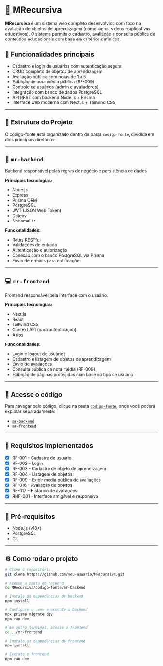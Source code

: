 # 📘 MRecursiva

**MRecursiva** é um sistema web completo desenvolvido com foco na avaliação de objetos de aprendizagem (como jogos, vídeos e aplicativos educativos). O sistema permite o cadastro, avaliação e consulta pública de conteúdos educacionais com base em critérios definidos.

## 🚀 Funcionalidades principais

- Cadastro e login de usuários com autenticação segura
- CRUD completo de objetos de aprendizagem
- Avaliação pública com notas de 1 a 5
- Exibição de nota média pública (RF-009)
- Controle de usuários (admin e avaliadores)
- Integração com banco de dados PostgreSQL
- API REST com backend Node.js + Prisma
- Interface web moderna com Next.js + Tailwind CSS

---

## 📁 Estrutura do Projeto

O código-fonte está organizado dentro da pasta `codigo-fonte`, dividida em dois principais diretórios:

---

## 🔧 `mr-backend`

Backend responsável pelas regras de negócio e persistência de dados.

**Principais tecnologias:**

- Node.js
- Express
- Prisma ORM
- PostgreSQL
- JWT (JSON Web Token)
- Dotenv
- Nodemailer

**Funcionalidades:**

- Rotas RESTful
- Validações de entrada
- Autenticação e autorização
- Conexão com o banco PostgreSQL via Prisma
- Envio de e-mails para notificações

---

## 💻 `mr-frontend`

Frontend responsável pela interface com o usuário.

**Principais tecnologias:**

- Next.js
- React
- Tailwind CSS
- Context API (para autenticação)
- Axios

**Funcionalidades:**

- Login e logout de usuários
- Cadastro e listagem de objetos de aprendizagem
- Envio de avaliações
- Consulta pública da nota média (RF-009)
- Exibição de páginas protegidas com base no tipo de usuário

---

## 📂 Acesse o código

Para navegar pelo código, clique na pasta [`codigo-fonte`](./codigo-fonte), onde você poderá explorar separadamente:

- [`mr-backend`](./codigo-fonte/mr-backend)
- [`mr-frontend`](./codigo-fonte/mr-frontend)

---

## 🧠 Requisitos implementados

- [x] RF-001 - Cadastro de usuário
- [x] RF-002 - Login
- [x] RF-003 - Cadastro de objeto de aprendizagem
- [x] RF-004 - Listagem de objetos
- [x] RF-009 - Exibir média pública de avaliações
- [x] RF-016 - Avaliação de objetos
- [x] RF-017 - Histórico de avaliações
- [x] RNF-001 - Interface amigável e responsiva

---

## 📌 Pré-requisitos

- Node.js (v18+)
- PostgreSQL
- Git

---

## ⚙️ Como rodar o projeto

```bash
# Clone o repositório
git clone https://github.com/seu-usuario/MRecursiva.git

# Acesse a pasta do backend
cd MRecursiva/codigo-fonte/mr-backend

# Instale as dependências do backend
npm install

# Configure o .env e execute o backend
npx prisma migrate dev
npm run dev

# Em outro terminal, acesse o frontend
cd ../mr-frontend

# Instale as dependências do frontend
npm install

# Execute o frontend
npm run dev
```
